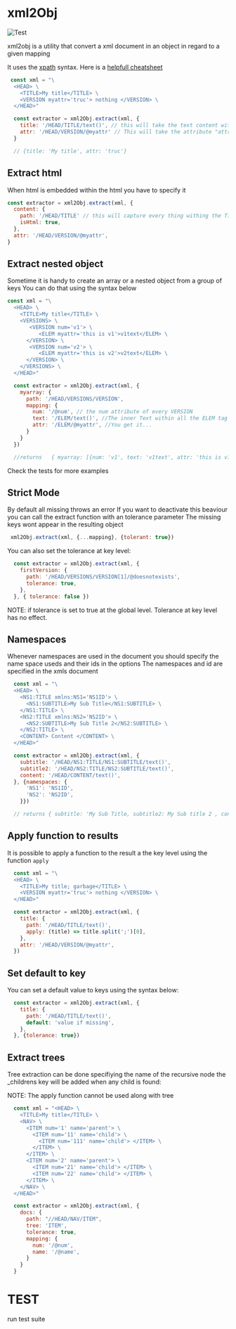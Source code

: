 # xml2Obj
![Test](https://github.com/stanBienaives/xml2object/workflows/Test/badge.svg)

xml2obj is a utility that convert a xml document in an object in regard to a given mapping

It uses the [xpath](https://en.wikipedia.org/wiki/XPath) syntax. 
Here is a [helpfull cheatsheet](https://gist.github.com/LeCoupa/8c305ec8c713aad07b14)

```javascript
 const xml = "\
  <HEAD> \
    <TITLE>My title</TITLE> \
    <VERSION myattr='truc'> nothing </VERSION> \
  </HEAD>"

  const extractor = xml2Obj.extract(xml, {
    title: '/HEAD/TITLE/text()', // this will take the text content withing the tag TITLE
    attr: '/HEAD/VERSION/@myattr' // This will take the attribute "attr" attached to the VERSION tag,
  }

  // {title: 'My title', attr: 'truc'}
```


## Extract html
When html is embedded within the html you have to specify it 
```javascript
const extractor = xml2Obj.extract(xml, {
  content: {
    path: '/HEAD/TITLE' // this will capture every thing withing the Title Element stripping out the TITLE tag
    isHtml: true,
  },
  attr: '/HEAD/VERSION/@myattr',
}
```

## Extract nested  object
Sometime it is handy to create an array or a nested object from a group of keys
You can do that using the syntax below


```javascript
const xml = "\
  <HEAD> \
    <TITLE>My title</TITLE> \
    <VERSIONS> \
       <VERSION num='v1'> \
          <ELEM myattr='this is v1'>v1text</ELEM> \
      </VERSION> \
       <VERSION num='v2'> \
          <ELEM myattr='this is v2'>v2text</ELEM> \
      </VERSION> \
    </VERSIONS> \
  </HEAD>"

  const extractor = xml2Obj.extract(xml, {
    myarray: {
      path: '/HEAD/VERSIONS/VERSION',
      mapping: {
        num: '/@num', // the num attribute of every VERSION 
        text: '/ELEM/text()', //The inner Text within all the ELEM tag in the VERSIONS
        attr: '/ELEM/@myattr', //You get it... 
      }
    }
  })

  //returns   { myarray: [{num: 'v1', text: 'v1text', attr: 'this is v1'}, {num: 'v2', text: 'v2text', attr: 'this is v2'}]
```


Check the tests for more examples


## Strict Mode
By default all missing throws an error 
If you want to deactivate this beaviour you can call the extract function with an tolerance parameter
The missing keys wont appear in the resulting object

```javascript
 xml2Obj.extract(xml, {...mapping}, {tolerant: true})
```

You can also set the tolerance at key level:
```javascript
  const extractor = xml2Obj.extract(xml, {
    firstVersion: {
      path: '/HEAD/VERSIONS/VERSION[1]/@doesnotexists',
      tolerance: true,
    },
  }, { tolerance: false })
```
NOTE: if tolerance is set to true at the global level. Tolerance at key level has no effect.

## Namespaces
Whenever namespaces are used in the document you should specify the name space useds and their ids in the options
The namespaces and id are specified in the xmls document
```javascript
  const xml = "\
  <HEAD> \
    <NS1:TITLE xmlns:NS1='NS1ID'> \
      <NS1:SUBTITLE>My Sub Title</NS1:SUBTITLE> \
    </NS1:TITLE> \
    <NS2:TITLE xmlns:NS2='NS2ID'> \
      <NS2:SUBTITLE>My Sub Title 2</NS2:SUBTITLE> \
    </NS2:TITLE> \
    <CONTENT> Content </CONTENT> \
  </HEAD>"

  const extractor = xml2Obj.extract(xml, {
    subtitle: '/HEAD/NS1:TITLE/NS1:SUBTITLE/text()',
    subtitle2: '/HEAD/NS2:TITLE/NS2:SUBTITLE/text()',
    content: '/HEAD/CONTENT/text()',
  }, {namespaces: {
      'NS1': 'NS1ID',
      'NS2': 'NS2ID',
    }})

  // returns { subtitle: 'My Sub Title, subtitle2: My Sub title 2 , content: 'Content'}
```

## Apply function to results 

It is possible to apply a function to the result a the key level using the function `apply`

```javascript
  const xml = "\
  <HEAD> \
    <TITLE>My title; garbage</TITLE> \
    <VERSION myattr='truc'> nothing </VERSION> \
  </HEAD>"

  const extractor = xml2Obj.extract(xml, {
    title: {
      path: '/HEAD/TITLE/text()',
      apply: (title) => title.split(';')[0],
    },
    attr: '/HEAD/VERSION/@myattr',
  })
```

## Set default to key
You can set a default value to keys using the syntax below:
```javascript
  const extractor = xml2Obj.extract(xml, {
    title: {
      path: '/HEAD/TITLE/text()',
      default: 'value if missing',
    },
  }, {tolerance: true})
```

## Extract trees
Tree extraction can be done specifiying the name of the recursive node
the _childrens key will be added when any child is found: 

NOTE: The apply function cannot be used along with tree

```javascript
  const xml = "<HEAD> \
    <TITLE>My title</TITLE> \
    <NAV> \
      <ITEM num='1' name='parent'> \
        <ITEM num='11' name='child'> \
          <ITEM num='111' name='child'> </ITEM> \
        </ITEM> \
      </ITEM> \
      <ITEM num='2' name='parent'> \
        <ITEM num='21' name='child'> </ITEM> \
        <ITEM num='22' name='child'> </ITEM> \
      </ITEM> \
    </NAV> \
  </HEAD>"

  const extractor = xml2Obj.extract(xml, {
    docs: {
      path: "//HEAD/NAV/ITEM",
      tree: 'ITEM',
      tolerance: true,
      mapping: {
        num: '/@num',
        name: '/@name',
      }
    }
  }
```




# TEST
run test suite
